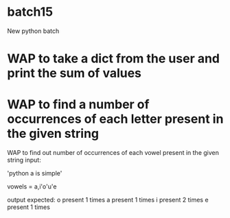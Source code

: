 # batch15
New python batch
# WAP to take a dict from the user and print the sum of values
# WAP to find a number of occurrences of each letter present in the given string
WAP to find out number of occurrences of each vowel present in the given string
input:

'python a is simple'

vowels = a,i'o'u'e

output expected:
o present 1 times
a present 1 times
i present 2 times
e present 1 times
